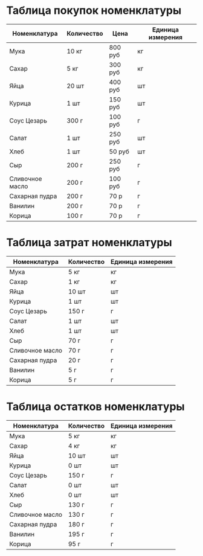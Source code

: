 # Таблица покупок номенклатуры
| Номенклатура    | Количество | Цена    | Единица измерения |
|-----------------|------------|---------|-------------------|
| Мука            | 10 кг      | 800 руб | кг                |
| Сахар           | 5 кг       | 300 руб | кг                |
| Яйца            | 20 шт      | 400 руб | шт                |
| Курица          | 1 шт       | 150 руб | шт                |
| Соус Цезарь     | 300 г      | 100 руб | г                 |
| Салат           | 1 шт       | 250 руб | шт                |
| Хлеб            | 1 шт       | 50 руб  | шт                |
| Сыр             | 200 г      | 250 руб | г                 |
| Сливочное масло | 200 г      | 100 руб | г                 |
| Сахарная пудра  | 200 г      | 70 р    | г                 |
| Ванилин         | 200 г      | 70 р    | г                 |
| Корица          | 100 г      | 70 р    | г                 |


# Таблица затрат номенклатуры
| Номенклатура    | Количество | Единица измерения  |
|-----------------|------------|--------------------|
| Мука            | 5 кг       | кг                 |
| Сахар           | 1 кг       | кг                 |
| Яйца            | 10 шт      | шт                 |
| Курица          | 1 шт       | шт                 |
| Соус Цезарь     | 150 г      | г                  |
| Салат           | 1 шт       | шт                 |
| Хлеб            | 1 шт       | шт                 |
| Сыр             | 70 г       | г                  |
| Сливочное масло | 70 г       | г                  |
| Сахарная пудра  | 20 г       | г                  |
| Ванилин         | 5 г        | г                  |
| Корица          | 5 г        | г                  |


# Таблица остатков номенклатуры
| Номенклатура    | Количество | Единица измерения  |
|-----------------|------------|--------------------|
| Мука            | 5 кг       | кг                 |
| Сахар           | 4 кг       | кг                 |
| Яйца            | 10 шт      | шт                 |
| Курица          | 0 шт       | шт                 |
| Соус Цезарь     | 150 г      | г                  |
| Салат           | 0 шт       | шт                 |
| Хлеб            | 0 шт       | шт                 |
| Сыр             | 130 г      | г                  |
| Сливочное масло | 130 г      | г                  |
| Сахарная пудра  | 180 г      | г                  |
| Ванилин         | 195 г      | г                  |
| Корица          | 95 г       | г                  |